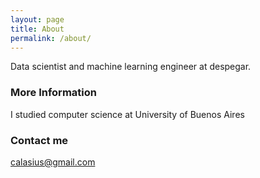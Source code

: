 ```yaml
---
layout: page
title: About
permalink: /about/
---
```


Data scientist and machine learning engineer at despegar.

### More Information

I studied computer science at University of Buenos Aires

### Contact me

[calasius@gmail.com](mailto:calasius@gmail.com)
